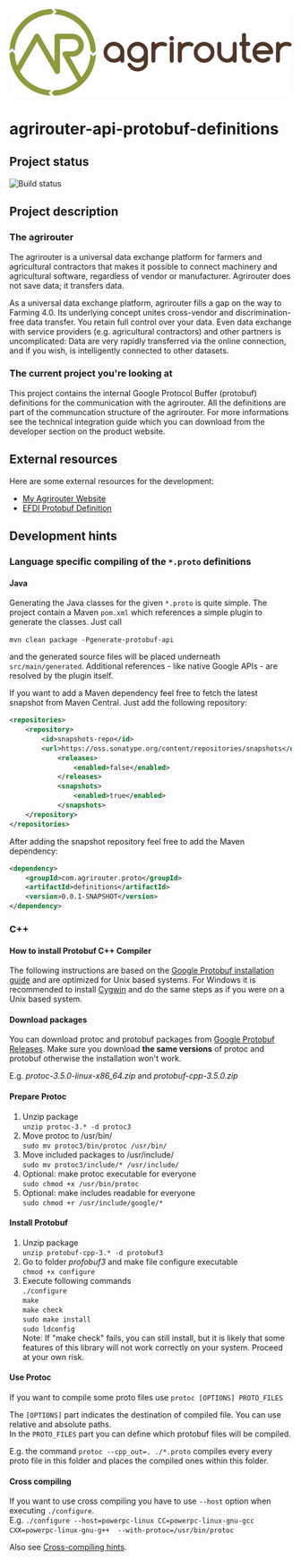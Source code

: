 ![GitHub Logo](res/img/logo.svg)

# agrirouter-api-protobuf-definitions

## Project status

![Build status](https://travis-ci.com/DKE-Data/agrirouter-api-protobuf-definitions.svg?branch=develop)

## Project description

### The agrirouter

The agrirouter is a universal data exchange platform for farmers and agricultural contractors that makes it possible to connect machinery and agricultural software, regardless of vendor or manufacturer. Agrirouter does not save data; it transfers data.

As a universal data exchange platform, agrirouter fills a gap on the way to Farming 4.0. Its underlying concept unites cross-vendor and discrimination-free data transfer. You retain full control over your data. Even data exchange with service providers (e.g. agricultural contractors) and other partners is uncomplicated: Data are very rapidly transferred via the online connection, and if you wish, is intelligently connected to other datasets.

### The current project you're looking at

This project contains the internal Google Protocol Buffer (protobuf) definitions for the communication with the agrirouter. All the definitions are part of the communcation structure of the agrirouter. For more informations see the technical integration guide which you can download from the developer section on the product website.

## External resources

Here are some external resources for the development:

* [My Agrirouter Website](https://my-agrirouter.com) 
* [EFDI Protobuf Definition](https://www.aef-online.org)

## Development hints

### Language specific compiling of the `*.proto` definitions

#### Java

Generating the Java classes for the given `*.proto` is quite simple. The project contain a Maven `pom.xml` which references a simple plugin to generate the classes. Just call</br>

`mvn clean package -Pgenerate-protobuf-api`

and the generated source files will be placed underneath `src/main/generated`. Additional references - like native Google APIs - are resolved by the plugin itself.

If you want to add a Maven dependency feel free to fetch the latest snapshot from Maven Central. Just add the following repository:

```xml
<repositories>
    <repository>
        <id>snapshots-repo</id>
        <url>https://oss.sonatype.org/content/repositories/snapshots</url>
            <releases>
                <enabled>false</enabled>
            </releases>
            <snapshots>
                <enabled>true</enabled>
            </snapshots>
    </repository>
</repositories>
```

After adding the snapshot repository feel free to add the Maven dependency:

```xml
<dependency>
    <groupId>com.agrirouter.proto</groupId>
    <artifactId>definitions</artifactId>
    <version>0.0.1-SNAPSHOT</version>
</dependency>
```

### C++

#### How to install Protobuf C++ Compiler

The following instructions are based on the [Google Protobuf installation guide](https://github.com/google/protobuf/blob/master/src/README.md) and are optimized for Unix based systems. For Windows it is recommended to install [Cygwin](https://www.cygwin.com/) and do the same steps as if you were on a Unix based system.

#### Download packages

You can download protoc and protobuf packages from [Google Protobuf Releases](https://github.com/google/protobuf/releases).
Make sure you download **the same versions** of protoc and protobuf otherwise the installation won't work.

E.g. *protoc-3.5.0-linux-x86_64.zip* and *protobuf-cpp-3.5.0.zip*

#### Prepare Protoc

1. Unzip package <br>
   `unzip protoc-3.* -d protoc3`
2. Move protoc to /usr/bin/ <br>
   `sudo mv protoc3/bin/protoc /usr/bin/`
3. Move included packages to /usr/include/ <br>
   `sudo mv protoc3/include/* /usr/include/`
4. Optional: make protoc executable for everyone <br>
   `sudo chmod +x /usr/bin/protoc`
5. Optional: make includes readable for everyone <br>
   `sudo chmod +r /usr/include/google/*`

#### Install Protobuf

1. Unzip package <br>
   `unzip protobuf-cpp-3.* -d protobuf3`
2. Go to folder *profobuf3* and make file configure executable <br>
   `chmod +x configure`
3. Execute following commands <br>
   `./configure` <br>
   `make` <br>
   `make check` <br>
   `sudo make install` <br>
   `sudo ldconfig` <br>
   Note: If "make check" fails, you can still install, but it is likely that some features of this library will not work correctly on your system. Proceed at your own risk.

#### Use Protoc

If you want to compile some proto files use `protoc [OPTIONS] PROTO_FILES` <br>

The `[OPTIONS]` part indicates the destination of compiled file. You can use relative and absolute paths. <br>
In the `PROTO_FILES` part you can define which protobuf files will be compiled.

E.g. the command `protoc --cpp_out=. ./*.proto` compiles every every proto file in this folder and places the compiled ones within this folder.

#### Cross compiling

If you want to use cross compiling you have to use `--host` option when executing `./configure`. <br>
E.g. `./configure --host=powerpc-linux CC=powerpc-linux-gnu-gcc CXX=powerpc-linux-gnu-g++  --with-protoc=/usr/bin/protoc` <br>

Also see [Cross-compiling hints](https://github.com/eurotech/edc-examples/wiki/Cross-compiling-protobuf-for-ARM-architecture).



